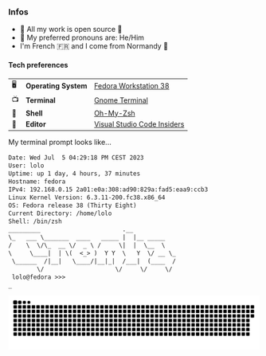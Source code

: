 
### Infos
* 👀 All my work is open source 👀
* 🙂 My preferred pronouns are: He/Him
* I'm French 🇫🇷 and I come from Normandy 🏴󠁦󠁲󠁮󠁯󠁲󠁿

#### Tech preferences

| |                       |                                                           |
|-|-----------------------|-----------------------------------------------------------|
|🖥| **Operating System** | [Fedora Workstation 38](https://fedoraproject.org/workstation/)|
|📺| **Terminal**         | [Gnome Terminal](https://github.com/GNOME/gnome-terminal)|
|🐚| **Shell**            | [Oh-My-Zsh](https://github.com/ohmyzsh/ohmyzsh)|
|📝| **Editor**           | [Visual Studio Code Insiders](https://github.com/Microsoft/vscode)|

My terminal prompt looks like...

```
Date: Wed Jul  5 04:29:18 PM CEST 2023
User: lolo
Uptime: up 1 day, 4 hours, 37 minutes
Hostname: fedora
IPv4: 192.168.0.15 2a01:e0a:308:ad90:829a:fad5:eaa9:ccb3 
Linux Kernel Version: 6.3.11-200.fc38.x86_64
OS: Fedora release 38 (Thirty Eight)
Current Directory: /home/lolo
Shell: /bin/zsh
_________                       .__            
\_   ___ \_______  ____   _____ |  |__ _____   
/    \  \/\_  __ \/  _ \ /     \|  |  \__  \  
\     \____|  | \(  <_> )  Y Y  \   Y  \/ __ \_
 \______  /|__|   \____/|__|_|  /___|  (____  /
        \/                    \/     \/     \/ 
 lolo@fedora >>>
_

```

<a href=#><img src="contributions.svg"></a>
